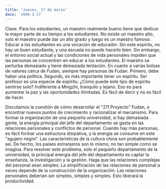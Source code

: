```yaml
---
title: 'Jueves, 17 de marzo'
date: '1994-3-17'
---
```


Clase. Para los estudiantes, un maestro realmente bueno tiene que dedicar la mayor parte de su tiempo a los estudiantes. No existe un maestro alto, solo el maestro puede dar un alto grado y luego es un maestro famoso. Educar a los estudiantes es una vocación de educador. Sin este espíritu, no hay un buen estudiante, y una escuela no puede hacerlo bien. Sin embargo, el entorno social actual y las condiciones de vida personales impiden que las personas se concentren en educar a los estudiantes. El maestro se perturba demasiado y tiene demasiada tentación. En cuanto a varias bolsas de valores cerca de Fudan, siempre hay personas de Fudan. Primero, debe haber una política. Segundo, es más importante tener un espíritu. Ser profesor es una especie de espíritu. ¿Cómo puede este tipo de espíritu sentirse solo? Indiferente a Mingzhi, tranquilo y lejano. Eso es para aumentar la paz y las oportunidades ilimitadas. Es fácil de decir y no es fácil de hacer.

Discutamos la cuestión de cómo desarrollar el "211 Proyecto" Fudan, o encontrar nuevos puntos de crecimiento y racionalizar el mecanismo. Para formar la organización de una pequeña universidad, si hay demasiada gente, la energía principal del jefe del departamento se gasta en las relaciones personales y conflictos de personal. Cuando hay más personas, es fácil formar una estructura disipativa, y la energía se consume en este "agujero negro". Las características de la cultura china son probablemente así. De hecho, los países extranjeros son lo mismo, no tan simple como se imagina. Para resolver este problema, solo el pequeño departamento de la universidad, la principal energía del jefe del departamento es captar la enseñanza, la investigación y la gestión. Haga que las relaciones complejas del personal sean simples. La simplificación de las relaciones de personal a veces depende de la construcción de la organización. Las relaciones personales deberían ser simples, simples y simples. Esto liberará la productividad.

